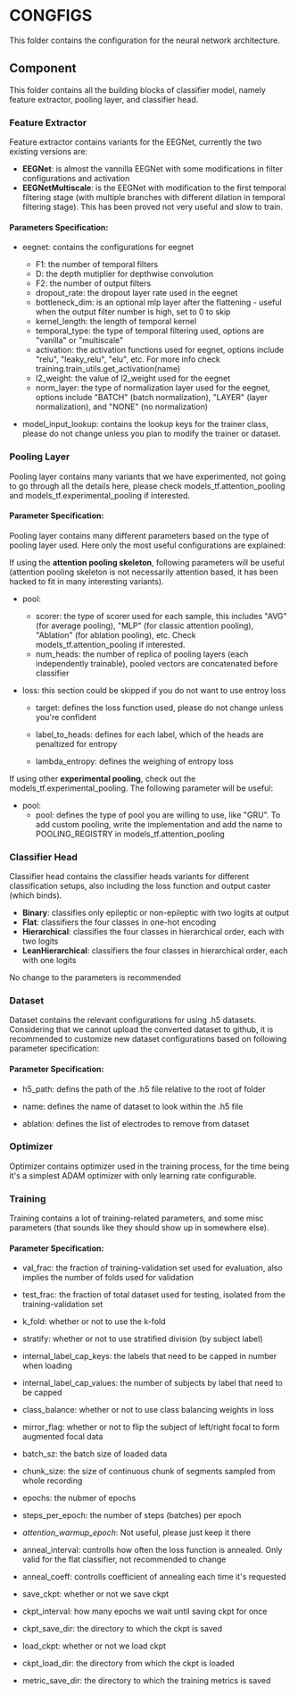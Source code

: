 # CONGFIGS

This folder contains the configuration for the neural network architecture. 

## Component

This folder contains all the building blocks of classifier model, namely feature extractor, pooling layer, and classifier head.

### Feature Extractor

Feature extractor contains variants for the EEGNet, currently the two existing versions are:

- **EEGNet**: is almost the vannilla EEGNet with some modifications in filter configurations and activation
- **EEGNetMultiscale**: is the EEGNet with modification to the first temporal filtering stage (with multiple branches with different dilation in temporal filtering stage). This has been proved not very useful and slow to train. 

#### Parameters Specification:

- eegnet: contains the configurations for eegnet
    - F1: the number of temporal filters
    - D: the depth mutiplier for depthwise convolution
    - F2: the number of output filters
    - dropout_rate: the dropout layer rate used in the eegnet
    - bottleneck_dim: is an optional mlp layer after the flattening - useful when the output filter number is high, set to 0 to skip
    - kernel_length: the length of temporal kernel
    - temporal_type: the type of temporal filtering used, options are "vanilla" or "multiscale"
    - activation: the activation functions used for eegnet, options include "relu", "leaky_relu", "elu", etc. For more info check training.train_utils.get_activation(name)
    - l2_weight: the value of l2_weight used for the eegnet
    - norm_layer: the type of normalization layer used for the eegnet, options include "BATCH" (batch normalization), "LAYER" (layer normalization), and "NONE" (no normalization)

- model_input_lookup: contains the lookup keys for the trainer class, please do not change unless you plan to modify the trainer or dataset.

### Pooling Layer

Pooling layer contains many variants that we have experimented, not going to go through all the details here, please check models_tf.attention_pooling and models_tf.experimental_pooling if interested. 

#### Parameter Specification:

Pooling layer contains many different parameters based on the type of pooling layer used. Here only the most useful configurations are explained:

If using the **attention pooling skeleton**, following parameters will be useful (attention pooling skeleton is not necessarily attention based, it has been hacked to fit in many interesting variants).

- pool:
    - scorer: the type of scorer used for each sample, this includes "AVG" (for average pooling), "MLP" (for classic attention pooling), "Ablation" (for ablation pooling), etc. Check models_tf.attention_pooling if interested.
    - num_heads: the number of replica of pooling layers (each independently trainable), pooled vectors are concatenated before classifier

- loss: this section could be skipped if you do not want to use entroy loss
    - target: defines the loss function used, please do not change unless you're confident

    - label_to_heads: defines for each label, which of the heads are penaltized for entropy
    - lambda_entropy: defines the weighing of entropy loss

If using other **experimental pooling**, check out the models_tf.experimental_pooling. The following parameter will be useful:

- pool:
    - pool: defines the type of pool you are willing to use, like "GRU". To add custom pooling, write the implementation and add the name to POOLING_REGISTRY in models_tf.attention_pooling

### Classifier Head

Classifier head contains the classifier heads variants for different classification setups, also including the loss function and output caster (which binds).

- **Binary**: classifies only epileptic or non-epileptic with two logits at output
- **Flat**: classifiers the four classes in one-hot encoding
- **Hierarchical**: classifies the four classes in hierarchical order, each with two logits
- **LeanHierarchical**: classifiers the four classes in hierarchical order, each with one logits

No change to the parameters is recommended

### Dataset

Dataset contains the relevant configurations for using .h5 datasets. Considering that we cannot upload the converted dataset to github, it is recommended to customize new dataset configurations based on following parameter specification:

#### Parameter Specification:

- h5_path: defins the path of the .h5 file relative to the root of folder
- name: defines the name of dataset to look within the .h5 file

- ablation: defines the list of electrodes to remove from dataset

### Optimizer

Optimizer contains optimizer used in the training process, for the time being it's a simplest ADAM optimizer with only learning rate configurable.

### Training

Training contains a lot of training-related parameters, and some misc parameters (that sounds like they should show up in somewhere else).

#### Parameter Specification:

- val_frac: the fraction of training-validation set used for evaluation, also implies the number of folds used for validation
- test_frac: the fraction of total dataset used for testing, isolated from the training-validation set
- k_fold: whether or not to use the k-fold
- stratify: whether or not to use stratified division (by subject label)
- internal_label_cap_keys: the labels that need to be capped in number when loading
- internal_label_cap_values: the number of subjects by label that need to be capped
- class_balance: whether or not to use class balancing weights in loss

- mirror_flag: whether or not to flip the subject of left/right focal to form augmented focal data

- batch_sz: the batch size of loaded data
- chunk_size: the size of continuous chunk of segments sampled from whole recording

- epochs: the nubmer of epochs
- steps_per_epoch: the number of steps (batches) per epoch

- *attention_warmup_epoch*: Not useful, please just keep it there

- anneal_interval: controlls how often the loss function is annealed. Only valid for the flat classifier, not recommended to change
- anneal_coeff: controlls coefficient of annealing each time it's requested

- save_ckpt: whether or not we save ckpt
- ckpt_interval: how many epochs we wait until saving ckpt for once
- ckpt_save_dir: the directory to which the ckpt is saved

- load_ckpt: whether or not we load ckpt
- ckpt_load_dir: the directory from which the ckpt is loaded

- metric_save_dir: the directory to which the training metrics is saved